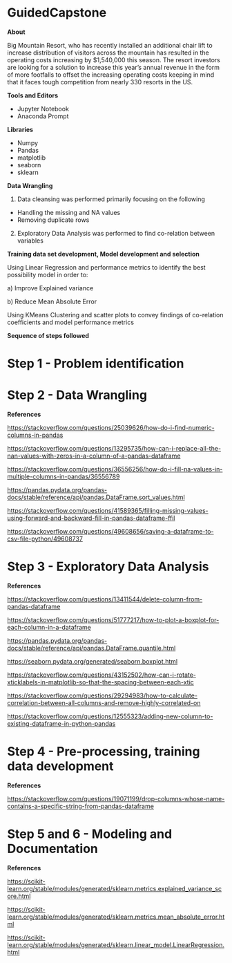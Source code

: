 # GuidedCapstone

**About**

Big Mountain Resort, who has recently installed an additional chair lift to increase distribution of visitors across the mountain has resulted in the operating costs increasing by $1,540,000 this season. The resort investors are looking for a solution to increase this year’s annual revenue in the form of more footfalls to offset the increasing operating costs keeping in mind that it faces tough competition from nearly 330 resorts in the US.

**Tools and Editors**

- Jupyter Notebook
- Anaconda Prompt

**Libraries**

- Numpy
- Pandas
- matplotlib
- seaborn
- sklearn

**Data Wrangling**

1) Data cleansing was performed primarily focusing on the following
-	Handling the missing and NA values
-	Removing duplicate rows 

2) Exploratory Data Analysis was performed to find co-relation between variables

**Training data set development, Model development and selection**

Using Linear Regression and performance metrics to identify the best possibility model in order to: 

a) Improve Explained variance 

b) Reduce Mean Absolute Error

Using KMeans Clustering and scatter plots to convey findings of co-relation coefficients and model performance metrics

**Sequence of steps followed**

# Step 1 - Problem identification
# Step 2 - Data Wrangling 

**References**

https://stackoverflow.com/questions/25039626/how-do-i-find-numeric-columns-in-pandas

https://stackoverflow.com/questions/13295735/how-can-i-replace-all-the-nan-values-with-zeros-in-a-column-of-a-pandas-dataframe

https://stackoverflow.com/questions/36556256/how-do-i-fill-na-values-in-multiple-columns-in-pandas/36556789

https://pandas.pydata.org/pandas-docs/stable/reference/api/pandas.DataFrame.sort_values.html

https://stackoverflow.com/questions/41589365/filling-missing-values-using-forward-and-backward-fill-in-pandas-dataframe-ffil

https://stackoverflow.com/questions/49608656/saving-a-dataframe-to-csv-file-python/49608737

# Step 3 - Exploratory Data Analysis

**References**

https://stackoverflow.com/questions/13411544/delete-column-from-pandas-dataframe

https://stackoverflow.com/questions/51777217/how-to-plot-a-boxplot-for-each-column-in-a-dataframe

https://pandas.pydata.org/pandas-docs/stable/reference/api/pandas.DataFrame.quantile.html

https://seaborn.pydata.org/generated/seaborn.boxplot.html

https://stackoverflow.com/questions/43152502/how-can-i-rotate-xticklabels-in-matplotlib-so-that-the-spacing-between-each-xtic

https://stackoverflow.com/questions/29294983/how-to-calculate-correlation-between-all-columns-and-remove-highly-correlated-on

https://stackoverflow.com/questions/12555323/adding-new-column-to-existing-dataframe-in-python-pandas

# Step 4 - Pre-processing, training data development

**References**

https://stackoverflow.com/questions/19071199/drop-columns-whose-name-contains-a-specific-string-from-pandas-dataframe

# Step 5 and 6 - Modeling and Documentation

**References**

https://scikit-learn.org/stable/modules/generated/sklearn.metrics.explained_variance_score.html

https://scikit-learn.org/stable/modules/generated/sklearn.metrics.mean_absolute_error.html

https://scikit-learn.org/stable/modules/generated/sklearn.linear_model.LinearRegression.html

